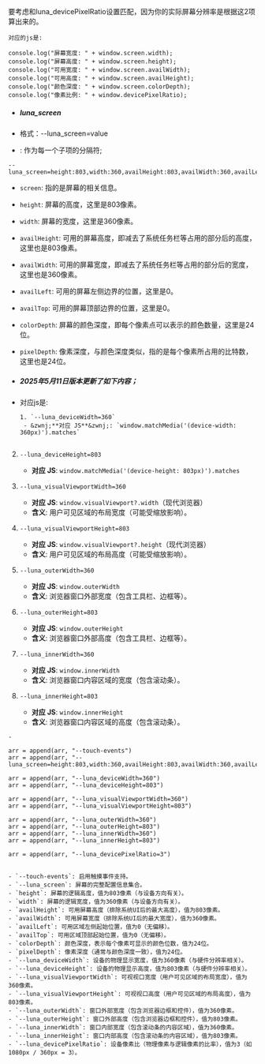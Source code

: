 要考虑和luna_devicePixelRatio设置匹配，因为你的实际屏幕分辨率是根据这2项算出来的。



```
对应的js是:

console.log("屏幕宽度: " + window.screen.width);
console.log("屏幕高度: " + window.screen.height);
console.log("可用宽度: " + window.screen.availWidth);
console.log("可用高度: " + window.screen.availHeight);
console.log("颜色深度: " + window.screen.colorDepth);
console.log("像素比例: " + window.devicePixelRatio);

```





- ##### luna_screen

- 格式：--luna_screen=value

- : 作为每一个子项的分隔符;

```
--luna_screen=height:803,width:360,availHeight:803,availWidth:360,availLeft:0,availTop:0,colorDepth:24,pixelDepth:24"

```

- `screen`: 指的是屏幕的相关信息。
- `height`: 屏幕的高度，这里是803像素。
- `width`: 屏幕的宽度，这里是360像素。
- `availHeight`: 可用的屏幕高度，即减去了系统任务栏等占用的部分后的高度，这里也是803像素。
- `availWidth`: 可用的屏幕宽度，即减去了系统任务栏等占用的部分后的宽度，这里也是360像素。
- `availLeft`: 可用的屏幕左侧边界的位置，这里是0。
- `availTop`: 可用的屏幕顶部边界的位置，这里是0。
- `colorDepth`: 屏幕的颜色深度，即每个像素点可以表示的颜色数量，这里是24位。
- `pixelDepth`: 像素深度，与颜色深度类似，指的是每个像素所占用的比特数，这里也是24位。



- ##### 2025年5月11日版本更新了如下内容；
- 对应js是:
  ```
  1. `--luna_deviceWidth=360`
   - &zwnj;**对应 JS**&zwnj;: `window.matchMedia('(device-width: 360px)').matches`


2. `--luna_deviceHeight=803`
   - &zwnj;**对应 JS**&zwnj;: `window.matchMedia('(device-height: 803px)').matches`


3. `--luna_visualViewportWidth=360`
   - &zwnj;**对应 JS**&zwnj;: `window.visualViewport?.width`（现代浏览器）
   - &zwnj;**含义**&zwnj;: 用户可见区域的布局宽度（可能受缩放影响）。

4. `--luna_visualViewportHeight=803`
   - &zwnj;**对应 JS**&zwnj;: `window.visualViewport?.height`（现代浏览器）
   - &zwnj;**含义**&zwnj;: 用户可见区域的布局高度（可能受缩放影响）。

5. `--luna_outerWidth=360`
   - &zwnj;**对应 JS**&zwnj;: `window.outerWidth`
   - &zwnj;**含义**&zwnj;: 浏览器窗口外部宽度（包含工具栏、边框等）。

6. `--luna_outerHeight=803`
   - &zwnj;**对应 JS**&zwnj;: `window.outerHeight`
   - &zwnj;**含义**&zwnj;: 浏览器窗口外部高度（包含工具栏、边框等）。

7. `--luna_innerWidth=360`
   - &zwnj;**对应 JS**&zwnj;: `window.innerWidth`
   - &zwnj;**含义**&zwnj;: 浏览器窗口内容区域的宽度（包含滚动条）。

8. `--luna_innerHeight=803`
   - &zwnj;**对应 JS**&zwnj;: `window.innerHeight`
   - &zwnj;**含义**&zwnj;: 浏览器窗口内容区域的高度（包含滚动条）。


  
  ```
- 
```
	arr = append(arr, "--touch-events")
	arr = append(arr, "--luna_screen=height:803,width:360,availHeight:803,availWidth:360,availLeft:0,availTop:0,colorDepth:24,pixelDepth:24")

	arr = append(arr, "--luna_deviceWidth=360")
	arr = append(arr, "--luna_deviceHeight=803")

	arr = append(arr, "--luna_visualViewportWidth=360")
	arr = append(arr, "--luna_visualViewportHeight=803")

	arr = append(arr, "--luna_outerWidth=360")
	arr = append(arr, "--luna_outerHeight=803")
	arr = append(arr, "--luna_innerWidth=360")
	arr = append(arr, "--luna_innerHeight=803")

	arr = append(arr, "--luna_devicePixelRatio=3")
```

- `--touch-events`: 启用触摸事件支持。
- `--luna_screen`: 屏幕的完整配置信息集合。
- `height`: 屏幕的逻辑高度，值为803像素（与设备方向有关）。
- `width`: 屏幕的逻辑宽度，值为360像素（与设备方向有关）。
- `availHeight`: 可用屏幕高度（排除系统UI后的最大高度），值为803像素。
- `availWidth`: 可用屏幕宽度（排除系统UI后的最大宽度），值为360像素。
- `availLeft`: 可用区域左侧起始位置，值为0（无偏移）。
- `availTop`: 可用区域顶部起始位置，值为0（无偏移）。
- `colorDepth`: 颜色深度，表示每个像素可显示的颜色位数，值为24位。
- `pixelDepth`: 像素深度（通常与颜色深度一致），值为24位。
- `--luna_deviceWidth`: 设备的物理显示宽度，值为360像素（与硬件分辨率相关）。
- `--luna_deviceHeight`: 设备的物理显示高度，值为803像素（与硬件分辨率相关）。
- `--luna_visualViewportWidth`: 可视视口宽度（用户可见区域的布局宽度），值为360像素。
- `--luna_visualViewportHeight`: 可视视口高度（用户可见区域的布局高度），值为803像素。
- `--luna_outerWidth`: 窗口外部宽度（包含浏览器边框和控件），值为360像素。
- `--luna_outerHeight`: 窗口外部高度（包含浏览器边框和控件），值为803像素。
- `--luna_innerWidth`: 窗口内部宽度（包含滚动条的内容区域），值为360像素。
- `--luna_innerHeight`: 窗口内部高度（包含滚动条的内容区域），值为803像素。
- `--luna_devicePixelRatio`: 设备像素比（物理像素与逻辑像素的比率），值为3（如 1080px / 360px = 3）。

 
